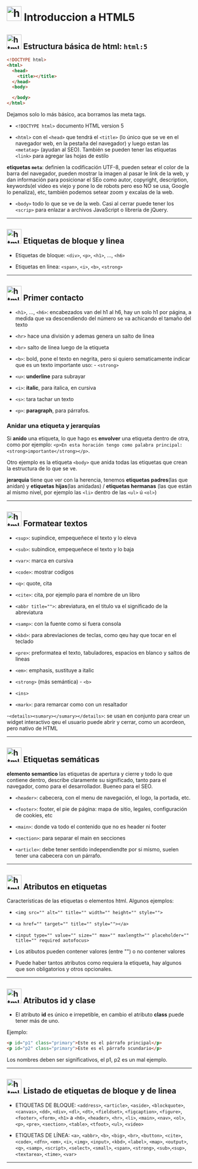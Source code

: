 # <img width="40" height="40" src="https://img.icons8.com/color/48/html-5--v1.png" alt="html 5"/> Introduccion a HTML5

##  <img width="40" height="40" src="https://img.icons8.com/color/48/html-5--v1.png" alt="html 5"/>  Estructura básica de html: `html:5`

```HTML
<!DOCTYPE html>
<html>
  <head>
    <title></title>
  </head>
  <body>

  </body>
</html>
```

Dejamos solo lo más básico, aca borramos las meta tags.

- `<!DOCTYPE html>` documento HTML version 5

- `<html>` con el `<head>` que tendrá el `<title>` (lo único que se ve en el navegador web, en la pestaña del navegador) y luego estan las `<metatag>` (ayudan al SEO). También se pueden tener las etiquetas `<link>` para agregar las hojas de estilo

**etiquetas `meta`**: definien la codificación UTF-8, pueden setear el color de la barra del navegador, pueden mostrar la imagen al pasar le link de la web, y dan información para posicionar el SEo como autor, copyright, description, keywords(el video es viejo y pone lo de robots pero eso NO se usa, Google lo penaliza), etc, también podemos setear zoom y excalas de la web.

- `<body>` todo lo que se ve de la web. Casi al cerrar puede tener los `<scrip>` para enlazar a archivos JavaScript o librería de jQuery.

---

##  <img width="40" height="40" src="https://img.icons8.com/color/48/html-5--v1.png" alt="html 5"/> Etiquetas de bloque y linea

- Etiquetas de bloque: `<div>`, `<p>`, `<h1>`, ..., `<h6>`

- Etiquetas en linea: `<span>`, `<i>`, `<b>`, `<strong>`

---

##  <img width="40" height="40" src="https://img.icons8.com/color/48/html-5--v1.png" alt="html 5"/> Primer contacto

- `<h1>`, ..., `<h6>`: encabezados van del h1 al h6, hay un solo h1 por página, a medida que va descendiendo del número se va achicando el tamaño del texto

- `<hr>` hace una división y ademas genera un salto de linea

- `<br>` salto de línea luego de la etiqueta

- `<b>`: bold, pone el texto en negrita, pero si quiero sematicamente indicar que es un texto importante uso: - `<strong>`

- `<u>`: **underline** para subrayar 

- `<i>`: **italic**, para italica, en cursiva

- `<s>`: tara tachar un texto

- `<p>`: **paragraph**, para párrafos.

### Anidar una etiqueta y jerarquías

Si **anido** una etiqueta, lo que hago es **envolver** una etiqueta dentro de otra, como por ejemplo: `<p>En esta horación tengo como palabra principal: <strong>importante</strong></p>`.

Otro ejemplo es la etiqueta `<body>` que anida todas las etiquetas que crean la estructura de lo que se ve.

**jerarquia** tiene que ver con la herencia, tenemos **etiquetas padres**(las que anidan) y **etiquetas hijas**(las anidadas) / **etiquetas hermanas** (las que están al mismo nivel, por ejemplo las `<li>` dentro de las `<ul>` ú `<ol>`)

---

##  <img width="40" height="40" src="https://img.icons8.com/color/48/html-5--v1.png" alt="html 5"/> Formatear textos

- `<sup>`: supindice, empequeñece el texto y lo eleva

- `<sub>`: subindice, empequeñece el texto y lo baja

- `<var>`: marca en cursiva

- `<code>`: mostrar codigos

- `<q>`: quote, cita

- `<cite>`: cita, por ejemplo para el nombre de un libro

- `<abbr title="">`: abreviatura, en el titulo va el significado de la abreviatura

- `<samp>`: con la fuente como si fuera consola

- `<kbd>`: para abreviaciones de teclas, como qeu hay que tocar en el teclado

- `<pre>`: preformatea el texto, tabuladores, espacios en blanco y saltos de lineas

- `<em>`: emphasis, sustituye a italic

- `<strong>` (más semántica) - `<b>`

- `<ins>`

- `<mark>`: para remarcar como con un resaltador

-`<details><sumary></sumary></details>`: se usan en conjunto para crear un widget interactivo qeu el usuario puede abrir y cerrar, como un acordeon, pero nativo de HTML

---

##  <img width="40" height="40" src="https://img.icons8.com/color/48/html-5--v1.png" alt="html 5"/> Etiquetas semáticas


**elemento semantico** las etiquetas de apertura y cierre y todo lo que contiene dentro, describe claramente su significado, tanto para el navegador, como para el desarrollador. Bueneo para el SEO.

- `<header>`: cabecera, con el menu de navegación, el logo, la portada, etc.

- `<footer>`: footer, el pie de página: mapa de sitio, legales, configuración de cookies, etc

- `<main>`: donde va todo el contenido que no es header ni footer

- `<section>`: para separar el main en secciones

- `<article>`: debe tener sentido independiendte por si mismo, suelen tener una cabecera con un párrafo.

---

##  <img width="40" height="40" src="https://img.icons8.com/color/48/html-5--v1.png" alt="html 5"/> Atributos en etiquetas

Características de las etiquetas o elementos html. Algunos ejemplos:

- `<img src="" alt="" title="" width="" height="" style="">`

- `<a href="" target="" title="" style=""></a>`

- `<input type="" value="" size="" max="" maxlength="" placeholder="" title="" required autofocus>`

- Los atibutos pueden contener valores (entre "") o no contener valores

- Puede haber tantos atributos como requiera la etiqueta, hay algunos que son obligatorios y otros opcionales.

---


##  <img width="40" height="40" src="https://img.icons8.com/color/48/html-5--v1.png" alt="html 5"/> Atributos id y clase

- El atributo **id** es único e irrepetible, en cambio el atributo **class** puede tener más de uno.

Ejemplo: 
```HTML
<p id="p1" class="primary">Este es el párrafo principal</p>
<p id="p2" class="primary">Este es el párrafo scundario</p>
```

Los nombres deben ser significativos, el p1, p2 es un mal ejemplo.

---

##  <img width="40" height="40" src="https://img.icons8.com/color/48/html-5--v1.png" alt="html 5"/> Listado de etiquetas de bloque y de linea


- ETIQUETAS DE BLOQUE: `<address>`, `<article>`, `<aside>`, `<blockquote>`, `<canvas>`, `<dd>`, `<div>`, `<dl>`, `<dt>`, `<fieldset>`, `<figcaption>`, `<figure>`, `<footer>`, `<form>`, `<h1>` a `<h6>`, `<header>`, `<hr>`, `<li>`, `<main>`, `<nav>`, `<ol>`, `<p>`, `<pre>`, `<section>`, `<table>`, `<tfoot>`, `<ul>`, `<video>`

- ETIQUETAS DE LÍNEA: `<a>`, `<abbr>`, `<b>`, `<big>`, `<br>`, `<button>`, `<cite>`, `<code>`, `<dfn>`, `<em>`, `<i>`, `<img>`, `<input>`, `<kbd>`, `<label>`, `<map>`, `<output>`, `<q>`, `<samp>`, `<script>`, `<select>`, `<small>`, `<span>`, `<strong>`, `<sub>`,`<sup>`, `<textarea>`, `<time>`, `<var>`

---